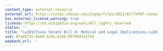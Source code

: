 ```yaml
---
content_type: external-resource
external_url: https://sites.utexas.edu/txpep/files/2021/07/TxPEP-research-brief-senate-bill-8.pdf
has_external_license_warning: true
license: https://en.wikipedia.org/wiki/All_rights_reserved
status: ''
title: "\u201CTexas Senate Bill 8: Medical and Legal Implications.\u201D (PDF)"
uid: 8fa45735-0ab0-4c0a-b15b-05f984fa17da
wayback_url: ''
---
```

